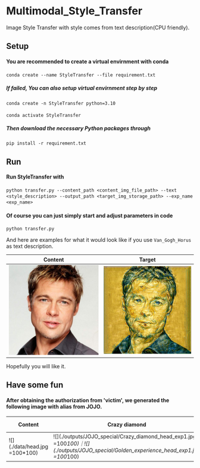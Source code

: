 # Multimodal_Style_Transfer
Image Style Transfer with style comes from text description(CPU friendly).

## Setup

#### You are recommended to create a virtual envirnment with conda

```shell script
conda create --name StyleTransfer --file requirement.txt
```

##### If failed, You can also setup virtual envirnment step by step

```shell script
conda create -n StyleTransfer python=3.10

conda activate StyleTransfer
```

##### Then download the necessary Python packages through

```shell script
pip install -r requirement.txt
```

## Run

#### Run StyleTransfer with

```shell script
python transfer.py --content_path <content_img_file_path> --text <style_description> --output_path <target_img_storage_path> --exp_name <exp_name>
```

#### Of course you can just simply start and adjust parameters in code

```
python transfer.py
```

And here are examples for what it would look like if you use `Van_Gogh_Horus` as text description.

Content          |  Target
:-------------------------:|:-------------------------:
![](./data/face2.jpeg)  |  ![](./outputs/test/Van_Gogh_Horus_face2_exp1.jpg)

Hopefully you will like it.

## Have some fun

#### After obtaining the authorization from 'victim', we generated the following image with alias from JOJO.

|   Content     |   Crazy diamond   |   Golden experience   |   Star Platinum   |
|---------------|-------------------|-----------------------|-------------------|
![](./data/head.jpg =100*100)|![](./outputs/JOJO_special/Crazy_diamond_head_exp1.jpg =100*100)｜![](./outputs/JOJO_special/Golden_experience_head_exp1.jpg =100*100)|![](./outputs/JOJO_special/Star_Platinum_head_exp1.jpg =100*100)

